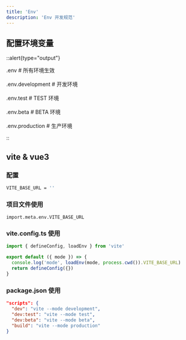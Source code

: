 ```yaml
---
title: 'Env'
description: 'Env 开发规范'
---
```



## 配置环境变量


::alert{type="output"} 

.env # 所有环境生效
<br /> <br />
.env.development # 开发环境
<br /> <br />
.env.test # TEST 环境
<br /> <br />
.env.beta # BETA 环境
<br /> <br />
.env.production # 生产环境

::




## vite & vue3


### 配置

```bash
VITE_BASE_URL = ''
```


### 项目文件使用

`import.meta.env.VITE_BASE_URL`


### vite.config.ts 使用

```ts
import { defineConfig, loadEnv } from 'vite'

export default ({ mode }) => {
  console.log('mode', loadEnv(mode, process.cwd()).VITE_BASE_URL)
  return defineConfig({})
}
```


### package.json 使用

```json
"scripts": {
  "dev": "vite --mode development",
  "dev:test": "vite --mode test",
  "dev:beta": "vite --mode beta",
  "build": "vite --mode production"
}
```
